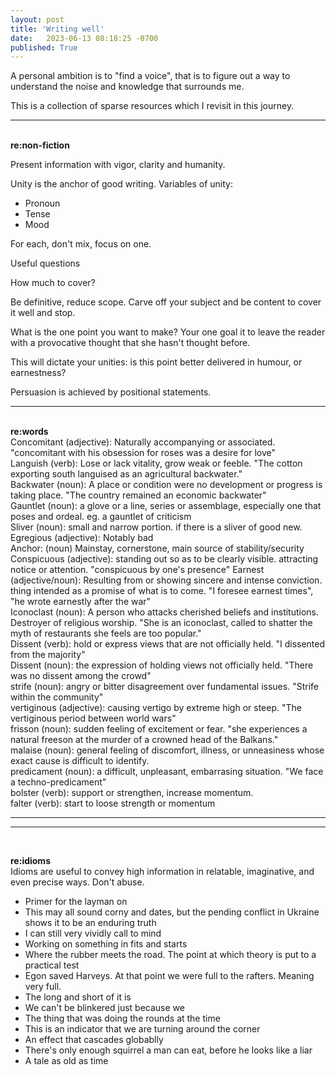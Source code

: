 ```yaml
---
layout: post
title: 'Writing well'
date:   2023-06-13 08:18:25 -0700
published: True 
---
```


A personal ambition is to "find a voice", that is to figure out a way to understand the noise and knowledge that surrounds me. 

This is a collection of sparse resources which I revisit in this journey. 

---
&nbsp;  
**re:non-fiction**

Present information with vigor, clarity and humanity.

Unity is the anchor of good writing. Variables of unity:
- Pronoun
- Tense
- Mood

For each, don't mix, focus on one.  

Useful questions

How much to cover?

Be definitive, reduce scope. 
Carve off your subject and be content to cover it well and stop.

What is the one point you want to make?
Your one goal it to leave the reader with a provocative thought that she hasn't thought before. 

This will dictate your unities: is this point better delivered in humour, or earnestness?

Persuasion is achieved by positional statements.

---
&nbsp;  
**re:words**  
Concomitant (adjective): Naturally accompanying or associated. "concomitant with his obsession for roses was a desire for love"  
Languish (verb): Lose or lack vitality, grow weak or feeble. "The cotton exporting south languised as an agricultural backwater."  
Backwater (noun): A place or condition were no development or progress is taking place. "The country remained an economic backwater"  
Gauntlet (noun): a glove or a line, series or assemblage, especially one that poses and ordeal. eg. a gauntlet of criticism  
Sliver (noun): small and narrow portion. if there is a sliver of good new.
Egregious (adjective): Notably bad  
Anchor: (noun) Mainstay, cornerstone, main source of stability/security  
Conspicuous (adjective): standing out so as to be clearly visible. attracting notice or attention. "conspicuous by one's presence"
Earnest (adjective/noun): Resulting from or showing sincere and intense conviction. thing intended as a promise of what is to come. "I foresee earnest times", "he wrote earnestly after the war"  
Iconoclast (noun): A person who attacks cherished beliefs and institutions. Destroyer of religious worship. "She is an iconoclast, called to shatter the myth of restaurants she feels are too popular."  
Dissent (verb): hold or express views that are not officially held. "I dissented from the majority"  
Dissent (noun): the expression of holding views not officially held. "There was no dissent among the crowd"  
strife (noun): angry or bitter disagreement over fundamental issues. "Strife within the community"  
vertiginous (adjective): causing vertigo by extreme high or steep. "The vertiginous period between world wars"  
frisson (noun): sudden feeling of excitement or fear. "she experiences a natural freeson at the murder of a crowned head of the Balkans."  
malaise (noun): general feeling of discomfort, illness, or unneasiness whose exact cause is difficult to identify.  
predicament (noun): a difficult, unpleasant, embarrasing situation. "We face a techno-predicament"  
bolster (verb): support or strengthen, increase momentum.  
falter (verb): start to loose strength or momentum  

---
---
&nbsp;  

**re:idioms**  
Idioms are useful to convey high information in relatable, imaginative, and even precise ways. Don't abuse.
- Primer for the layman on  
- This may all sound corny and dates, but the pending conflict in Ukraine shows it to be an enduring truth
- I can still very vividly call to mind
- Working on something in fits and starts
- Where the rubber meets the road. The point at which theory is put to a practical test
- Egon saved Harveys. At that point we were full to the rafters. Meaning very full.
- The long and short of it is 
- We can't be blinkered just because we 
- The thing that was doing the rounds at the time 
- This is an indicator that we are turning around the corner
- An effect that cascades globablly
- There's only enough squirrel a man can eat, before he looks like a liar
- A tale as old as time
